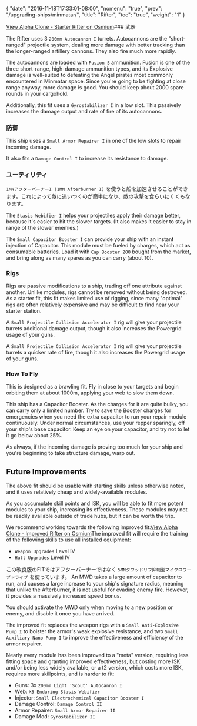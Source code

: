 {
  "date": "2016-11-18T17:33:01-08:00",
  "nomenu": "true",
  "prev": "/upgrading-ships/minmatar/",
  "title": "Rifter",
  "toc": "true",
  "weight": "1"
}

<object type="image/svg+xml" data="https://o.smium.org/api/convert/118530/svg/118530-alpha-clone---starter-rifter.svg?privatetoken=550023798372433920"><a href="https://o.smium.org/loadout/private/118530/550023798372433920">View Alpha Clone - Starter Rifter on Osmium</a></object>### 武器

The Rifter uses 3 `200mm Autocannon I` turrets. Autocannons are the "short-ranged" projectile system, dealing more damage with better tracking
than the longer-ranged artillery cannons. They also fire much more rapidly.

The autocannons are loaded with `Fusion S` ammunition. Fusion is one of the three short-range, high-damage ammunition types,
and its Explosive damage is well-suited to defeating the Angel pirates
most commonly encountered in Minmatar space. Since you're going to be fighting at close range anyway, more damage is good. You should keep about 2000 spare rounds in your cargohold.

Additionally, this fit uses a `Gyrostabilizer I` in a low slot.
This passively increases the damage output and rate of fire of its autocannons.

### 防御

This ship uses a `Small Armor Repairer I` in one of the low slots to repair incoming damage.

It also fits a `Damage Control I` to increase its resistance to damage.

### ユーティリティ

`1MNアフターバーナーI (1MN Afterburner I)` を使うと船を加速させることができます。これによって敵に追いつくのが簡単になり、敵の攻撃を食らいにくくもなります。

The `Stasis Webifier I` helps your projectiles apply their damage better, because it's easier to hit
the slower targets. (It also makes it easier to stay in range of the slower enemies.)

The `Small Capacitor Booster I` can provide your ship with an instant injection of Capacitor. This module must be fueled by charges, which act as consumable batteries. Load it with
`Cap Booster 200` bought from the market, and bring along as many spares as you can carry (about 10).

### Rigs

Rigs are passive modifications to a ship, trading off one attribute against another. Unlike modules, rigs cannot be removed without being destroyed. As a starter fit, this fit makes limited use of rigging, since many "optimal" rigs
are often relatively expensive and may be difficult to find near your starter station.

A `Small Projectile Collision Accelerator I` rig will give your projectile turrets additional damage output,
though it also increases the Powergrid usage of your guns.

A `Small Projectile Collision Accelerator I` rig will give your projectile turrets a quicker rate of fire,
though it also increases the Powergrid usage of your guns.

### How To Fly

This is designed as a brawling fit. Fly in close to your targets
and begin orbiting them at about 1000m, applying your web to slow them down.

This ship has a Capacitor Booster. As the charges for it are quite bulky,
you can carry only a limited number. Try to save the Booster charges for emergencies
when you need the extra capacitor to run your repair module continuously. Under normal circumstances, use your repper sparingly, off your ship's base capacitor. Keep an eye on your capacitor, and try not to let it go below about 25%.

As always, if the incoming damage is proving too much for your ship
and you're beginning to take structure damage, warp out.

## Future Improvements

The above fit should be usable with starting skills unless otherwise noted,
and it uses relatively cheap and widely-available modules.

As you accumulate skill points and ISK, you will be able to fit more potent
modules to your ship, increasing its effectiveness. These modules may not be
readily available outside of trade hubs, but it can be worth the trip.

We recommend working towards the following improved fit:<object type="image/svg+xml" data="https://o.smium.org/api/convert/118533/svg/118533-alpha-clone---improved-rifter.svg?privatetoken=4794550474462199808"><a href="https://o.smium.org/loadout/private/118533/4794550474462199808">View Alpha Clone - Improved Rifter on Osmium</a></object>The improved fit will require the training of the following skills to use all installed equipment:

* `Weapon Upgrades` Level IV
* `Hull Upgrades` Level IV

この改良版のFITではアフターバーナーではなく `5MNクワッドリフ抑制型マイクロワープドライブ` を使っています。 An MWD takes a large amount of capacitor to run,
and causes a large increase to your ship's signature radius,
meaning that unlike the Afterburner, it is not useful for evading enemy fire. However, it provides a massively increased speed bonus.

You should activate the MWD only when moving to a new position or enemy,
and disable it once you have arrived.

The improved fit replaces the weapon rigs with a `Small Anti-Explosive Pump I`
to bolster the armor's weak explosive resistance, and two `Small Auxiliary Nano Pump I`
to improve the effectiveness and efficiency of the armor repairer.

Nearly every module has been improved to a "meta" version, requiring less fitting space
and granting improved effectiveness, but costing more ISK and/or being less widely available,
or a t2 version, which costs more ISK, requires more skillpoints, and is harder to fit:

* Guns: 3x `200mm Light 'Scout' Autocannon I`
* Web: `X5 Enduring Stasis Webifier`
* Injector: `Small Electrochemical Capacitor Booster I`
* Damage Control: `Damage Control II`
* Armor Repairer: `Small Armor Repairer II`
* Damage Mod: `Gyrostabilizer II`
